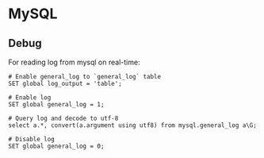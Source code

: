 # MySQL

## Debug

For reading log from mysql on real-time:

```
# Enable general_log to `general_log` table
SET global log_output = 'table';

# Enable log
SET global general_log = 1;

# Query log and decode to utf-8
select a.*, convert(a.argument using utf8) from mysql.general_log a\G;

# Disable log
SET global general_log = 0;
```
